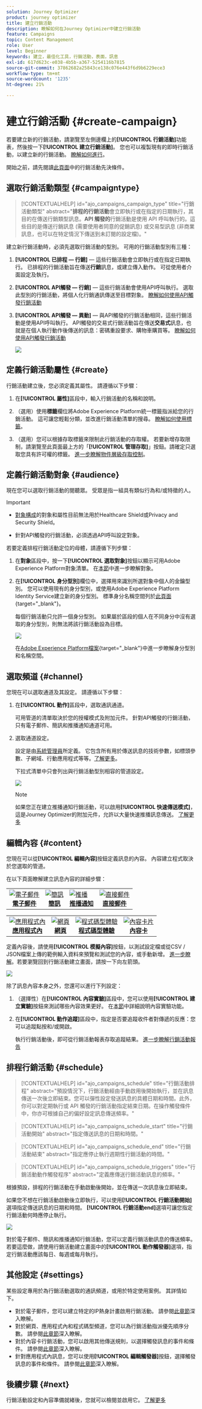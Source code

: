 ```yaml
---
solution: Journey Optimizer
product: journey optimizer
title: 建立行銷活動
description: 瞭解如何在Journey Optimizer中建立行銷活動
feature: Campaigns
topic: Content Management
role: User
level: Beginner
keywords: 建立，最佳化工具，行銷活動，表面，訊息
exl-id: 617d623c-e038-4b5b-a367-5254116b7815
source-git-commit: 37862682a25843ce138c076e443f6d9b6229ece3
workflow-type: tm+mt
source-wordcount: '1235'
ht-degree: 21%

---
```


# 建立行銷活動 {#create-campaign}

若要建立新的行銷活動，請瀏覽至左側邊欄上的&#x200B;**[!UICONTROL 行銷活動]**&#x200B;功能表，然後按一下&#x200B;**[!UICONTROL 建立行銷活動]**。 您也可以複製現有的即時行銷活動，以建立新的行銷活動。 [瞭解如何進行](modify-stop-campaign.md#duplicate)。

開始之前，請先閱讀[此頁面](get-started-with-campaigns.md#before-starting-campaign-prerequisites)中的行銷活動先決條件。

## 選取行銷活動類型 {#campaigntype}

>[!CONTEXTUALHELP]
>id="ajo_campaigns_campaign_type"
>title="行銷活動類型"
>abstract="**排程的行銷活動**&#x200B;會立即執行或在指定的日期執行，其目的在傳送行銷類型訊息。**API 觸發的**&#x200B;行銷活動是使用 API 呼叫執行的。這些目的是傳送行銷訊息 (需要使用者同意的促銷訊息) 或交易型訊息 (非商業訊息，也可以在特定情況下傳送到未訂閱的設定檔)。"

建立新行銷活動時，必須先選取行銷活動的型別。 可用的行銷活動型別有三種：

1. **[!UICONTROL 已排程 — 行銷]** — 這些行銷活動會立即執行或在指定日期執行。 已排程的行銷活動旨在傳送&#x200B;**行銷**&#x200B;訊息，或建立傳入動作。 可從使用者介面設定及執行。

1. **[!UICONTROL API觸發 — 行銷]** — 這些行銷活動會使用API呼叫執行。 選取此型別的行銷活動，將個人化行銷通訊傳送至目標對象。  [瞭解如何使用API觸發行銷活動](api-triggered-campaigns.md)

1. **[!UICONTROL API觸發 — 異動]** — 與API觸發的行銷活動相同，這些行銷活動是使用API呼叫執行。 API觸發的交易式行銷活動旨在傳送&#x200B;**交易式**&#x200B;訊息，也就是在個人執行動作後傳送的訊息：密碼重設要求、購物車購買等。  [瞭解如何使用API觸發行銷活動](api-triggered-campaigns.md)

   ![](assets/create-campaign-modal.png)

## 定義行銷活動屬性 {#create}

行銷活動建立後，您必須定義其屬性。 請遵循以下步驟：

1. 在&#x200B;**[!UICONTROL 屬性]**&#x200B;區段中，輸入行銷活動的名稱和說明。

   <!--To test the content of your message, toggle the **[!UICONTROL Content experiment]** option on. This allows you to test multiple variables of a delivery on populations samples, in order to define which treatment has the biggest impact on the targeted population.[Learn more about content experiment](../content-management/content-experiment.md).-->

1. （選用）使用&#x200B;**標籤**&#x200B;欄位將Adobe Experience Platform統一標籤指派給您的行銷活動。 這可讓您輕鬆分類，並改進行銷活動清單的搜尋。 [瞭解如何使用標籤](../start/search-filter-categorize.md#tags)。

1. （選用）您可以根據存取標籤來限制此行銷活動的存取權。 若要新增存取限制，請瀏覽至此頁面最上方的「**[!UICONTROL 管理存取]**」按鈕。請確定只選取您具有許可權的標籤。 [進一步瞭解物件層級存取控制](../administration/object-based-access.md)。

## 定義行銷活動對象 {#audience}

現在您可以選取行銷活動的閱聽眾。 受眾是指一組具有類似行為和/或特徵的人。

>[!IMPORTANT]
>
>* [對象構成](../audience/get-started-audience-orchestration.md)的對象和屬性目前無法用於Healthcare Shield或Privacy and Security Shield。
>
>* 針對API觸發的行銷活動，必須透過API呼叫設定對象。

若要定義排程行銷活動定位的母體，請遵循下列步驟：

1. 在&#x200B;**對象**&#x200B;區段中，按一下&#x200B;**[!UICONTROL 選取對象]**&#x200B;按鈕以顯示可用Adobe Experience Platform對象清單。 在[本節](../audience/about-audiences.md)中進一步瞭解對象。

1. 在&#x200B;**[!UICONTROL 身分型別]**&#x200B;欄位中，選擇用來識別所選對象中個人的金鑰型別。 您可以使用現有的身分型別，或使用Adobe Experience Platform Identity Service建立新的身分型別。 標準身分名稱空間列於[此頁面](https://experienceleague.adobe.com/en/docs/experience-platform/identity/features/namespaces#standard){target="_blank"}。

   每個行銷活動只允許一個身分型別。 如果屬於區段的個人在不同身分中沒有選取的身分型別，則無法將該行銷活動設為目標。

   ![](assets/create-campaign-namespace.png)

   在[Adobe Experience Platform檔案](https://experienceleague.adobe.com/docs/experience-platform/identity/home.html?lang=zh-Hant){target="_blank"}中進一步瞭解身分型別和名稱空間。

   <!--If you are are creating an API-triggered campaign, the **[!UICONTROL cURL request]** section allows you to retrieve the **[!UICONTROL Campaign ID]** to use in the API call. [Learn more](api-triggered-campaigns.md)-->


## 選取頻道 {#channel}

您現在可以選取通道及其設定。 請遵循以下步驟：

1. 在&#x200B;**[!UICONTROL 動作]**&#x200B;區段中，選取通訊通道。

   可用管道的清單取決於您的授權模式及附加元件。 針對API觸發的行銷活動，只有電子郵件、簡訊和推播通知通道可用。

1. 選取通道設定。

   設定是由[系統管理員](../start/path/administrator.md)所定義。 它包含所有用於傳送訊息的技術參數，如標頭參數、子網域、行動應用程式等等。[了解更多](../configuration/channel-surfaces.md)。

   下拉式清單中只會列出與行銷活動型別相容的管道設定。

   ![](assets/create-campaign-action.png)

   >[!NOTE]
   >
   >如果您正在建立推播通知行銷活動，可以啟用&#x200B;**[!UICONTROL 快速傳送模式]**，這是Journey Optimizer的附加元件，允許以大量快速推播訊息傳送。 [了解更多](../push/create-push.md#rapid-delivery)

## 編輯內容 {#content}

您現在可以從&#x200B;**[!UICONTROL 編輯內容]**&#x200B;按鈕定義訊息的內容。 內容建立程式取決於您選取的管道。

在以下頁面瞭解建立訊息內容的詳細步驟：


<table style="table-layout:fixed"><tr style="border: 0;">
<td><a href="../email/create-email.md"><img alt="電子郵件" src="../channels/assets/do-not-localize/email.png"></a>
<div align="center"><a href="../email/create-email.md"><strong>電子郵件</strong></a></div></td>
<td><a href="../sms/create-sms.md"><img alt="簡訊" src="../channels/assets/do-not-localize/sms.png"></a>
<div align="center"><a href="../sms/create-sms.md"><strong>簡訊</strong></a></div></td>
<td><a href="../push/create-push.md"><img alt="推播" src="../channels/assets/do-not-localize/push.png"></a>
<div align="center"><a href="../push/create-push.md"><strong>推播通知</strong></a></div></td>
<td><a href="../direct-mail/create-direct-mail.md"><img alt="直接郵件" src="../channels/assets/do-not-localize/direct-mail.jpg"></a>
<div align="center"><a href="../direct-mail/create-direct-mail.md"><strong>直接郵件</strong></a></div></td>
</tr></table>

<table style="table-layout:fixed"><tr style="border: 0;">
<td><a href="../in-app/create-in-app.md"><img alt="應用程式內" src="../channels/assets/do-not-localize/inapp.jpg"></a>
<div align="center"><a href="../in-app/create-in-app.md"><strong>應用程式內</strong></a></div></td>
<td><a href="../web/create-web.md"><img alt="網頁" src="../channels/assets/do-not-localize/web.jpg"></a>
<div align="center"><a href="../web/create-web.md"><strong>網頁</strong></a></div></td>
<td><a href="../code-based/create-code-based.md"><img alt="程式碼型體驗" src="../channels/assets/do-not-localize/code.png"></a>
<div align="center"><a href="../code-based/create-code-based.md"><strong>程式碼型體驗</strong></a></div></td>
<td><a href="../content-card/create-content-card.md"><img alt="內容卡片" src="../channels/assets/do-not-localize/cards.png"></a>
<div align="center"><a href="../content-card/create-content-card.md"><strong>內容卡</strong></a></div></td>
</tr></table>

定義內容後，請使用&#x200B;**[!UICONTROL 模擬內容]**&#x200B;按鈕，以測試設定檔或從CSV / JSON檔案上傳的範例輸入資料來預覽和測試您的內容，或手動新增。 [進一步瞭解](../content-management/preview-test.md)。若要瀏覽回到行銷活動建立畫面，請按一下向左箭頭。

![](assets/create-campaign-design.png)

除了訊息內容本身之外，您還可以進行下列設定：

1. （選擇性）在&#x200B;**[!UICONTROL 內容實驗]**&#x200B;區段中，您可以使用&#x200B;**[!UICONTROL 建立實驗]**&#x200B;按鈕來測試哪些內容效果更好。 在[本節](../content-management/content-experiment.md)中詳細說明內容實驗功能。

1. 在&#x200B;**[!UICONTROL 動作追蹤]**&#x200B;區段中，指定是否要追蹤收件者對傳遞的反應：您可以追蹤點按和/或開啟。

   執行行銷活動後，即可從行銷活動報表存取追蹤結果。 [進一步瞭解行銷活動報告](../reports/campaign-global-report-cja.md)

## 排程行銷活動 {#schedule}

>[!CONTEXTUALHELP]
>id="ajo_campaigns_schedule"
>title="行銷活動排程"
>abstract="預設情況下，行銷活動經由手動啟用後開始執行，並在訊息傳送一次後立即結束。您可以彈性設定發送訊息的具體日期和時間。此外，你可以對定期執行或 API 觸發的行銷活動指定結束日期。在操作觸發條件中，你亦可根據自己的偏好設定訊息傳送頻率。"

>[!CONTEXTUALHELP]
>id="ajo_campaigns_schedule_start"
>title="行銷活動開始"
>abstract="指定傳送訊息的日期和時間。"

>[!CONTEXTUALHELP]
>id="ajo_campaigns_schedule_end"
>title="行銷活動結束"
>abstract="指定應停止執行週期性行銷活動的時間。"

>[!CONTEXTUALHELP]
>id="ajo_campaigns_schedule_triggers"
>title="行銷活動動作觸發程序"
>abstract="定義應傳送行銷活動訊息的頻率。"

根據預設，排程的行銷活動在手動啟動後開始，並在傳送一次訊息後立即結束。

如果您不想在行銷活動啟動後立即執行，可以使用&#x200B;**[!UICONTROL 行銷活動開始]**&#x200B;選項指定傳送訊息的日期和時間。 **[!UICONTROL 行銷活動end]**&#x200B;選項可讓您指定行銷活動何時應停止執行。

![](assets/create-campaign-schedule.png)

對於電子郵件、簡訊和推播通知行銷活動，您可以定義行銷活動訊息的傳送頻率。 若要這麼做，請使用行銷活動建立畫面中的&#x200B;**[!UICONTROL 動作觸發器]**&#x200B;選項，指定行銷活動應該每日、每週或每月執行。

## 其他設定 {#settings}

某些設定專用於為行銷活動選取的通訊頻道，或用於特定使用案例。 其詳情如下。

* 對於電子郵件，您可以建立特定的IP熱身計畫啟用行銷活動。 請參閱[此章節](../configuration/ip-warmup-campaign.md)深入瞭解。
* 對於網頁、應用程式內和程式碼型頻道，您可以為行銷活動指派優先順序分數。 請參閱[此章節](../conflict-prioritization/priority-scores.md)深入瞭解。
* 對於內容卡行銷活動，您可以啟用其他傳送規則，以選擇觸發訊息的事件和條件。 請參閱[此章節](../content-card/create-content-card.md)深入瞭解。
* 針對應用程式內訊息，您可以使用&#x200B;**[!UICONTROL 編輯觸發器]**&#x200B;按鈕，選擇觸發訊息的事件和條件。 請參閱[此章節](../in-app/create-in-app.md)深入瞭解。

## 後續步驟 {#next}

行銷活動設定和內容準備就緒後，您就可以檢閱並啟用它。 [了解更多](review-activate-campaign.md)
